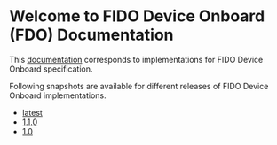 # Welcome to FIDO Device Onboard (FDO) Documentation

This [documentation](https://secure-device-onboard.github.io/docs-fidoiot/latest) corresponds to
implementations for FIDO Device Onboard specification.

Following snapshots are available for different releases of FIDO Device Onboard implementations.

* [latest](https://secure-device-onboard.github.io/docs-fidoiot/latest)
* [1.1.0](https://secure-device-onboard.github.io/docs-fidoiot/1.1.0)
* [1.0](https://secure-device-onboard.github.io/docs-fidoiot/1.0.0)
